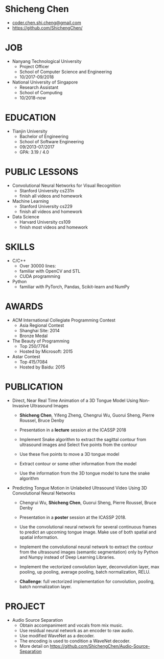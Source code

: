 # Shicheng Chen

- coder.chen.shi.cheng@gmail.com
- https://github.com/ShichengChen/

# JOB
- Nanyang Technological University
    - Project Officer
    - School of Computer Science and Engineering
    - 10/2017-09/2018
- National University of Singapore
    - Research Assistant
    - School of Computing
    - 10/2018-now

# EDUCATION
- Tianjin University
    - Bachelor of Engineering
    - School of Software Engineering
    - 09/2013-07/2017
    - GPA: 3.19 / 4.0

# PUBLIC LESSONS
- Convolutional Neural Networks for Visual Recognition 
    - Stanford University cs231n 
    - finish all videos and homework
- Machine Learning
    - Stanford University cs229  
    - finish all videos and homework
- Data Science
    - Harvard University cs109
    - finish most videos and homework

# SKILLS
- C/C++
    - Over 30000 lines:
    - familiar with OpenCV and STL
    - CUDA programming
- Python
    - familiar with PyTorch, Pandas, Scikit-learn and NumPy

# AWARDS
- ACM International Collegiate Programming Contest
	- Asia Regional Contest 
	- Shanghai Site: 2014
	- Bronze Medal
- The Beauty of Programming
	- Top 250/7764
	- Hosted by Microsoft: 2015
- Astar Contest
	- Top 415/7084
	- Hosted by Baidu: 2015

# PUBLICATION
- Direct, Near Real Time Animation of a 3D Tongue Model Using Non-Invasive
Ultrasound Images
    - **Shicheng Chen**, Yifeng Zheng, Chengrui Wu, Guorui Sheng, Pierre Roussel, Bruce Denby
    
    - Presentation in a **lecture** session at the ICASSP 2018
    - Implement Snake algorithm to extract the sagittal contour from ultrasound images and Select five points from the contour
    - Use these five points to move a 3D tongue model
    - Extract contour or some other information from the model
    - Use the information from the 3D tongue model to tune the snake algorithm
    
- Predicting Tongue Motion in Unlabeled Ultrasound Video Using 3D Convolutional Neural Networks
    - Chengrui Wu, **Shicheng Chen**, Guorui Sheng, Pierre Roussel, Bruce Denby
    
    - Presentation in a **poster** session at the ICASSP 2018.
    - Use the convolutional neural network for several continuous frames to
predict an upcoming tongue image. Make use of both spatial and spatial information.
    - Implement the convolutional neural network to extract the contour from the ultrasound images (semantic segmentation) only by Python and Numpy instead of Deep Learning Libraries.
    - Implement the vectorized convolution layer, deconvolution layer, max
pooling, up pooling, average pooling, batch normalization, RELU.
    - **Challenge**: full vectorized implementation for convolution, pooling, batch
normalization layer.

# PROJECT
- Audio Source Separation
    - Obtain accompaniment and vocals from mix music.
    - Use residual neural network as an encoder to raw audio.
    - Use modified WaveNet as a decoder.
    - The encoding is used to condition a WaveNet decoder.
    - More detail on https://github.com/ShichengChen/Audio-Source-Separation
